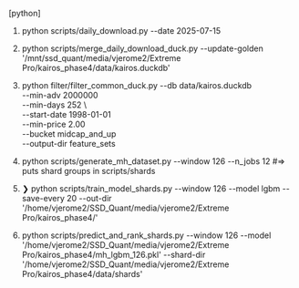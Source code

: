 [python]
1) python scripts/daily_download.py --date 2025-07-15   

2) python scripts/merge_daily_download_duck.py --update-golden '/mnt/ssd_quant/media/vjerome2/Extreme Pro/kairos_phase4/data/kairos.duckdb'  

3) python filter/filter_common_duck.py
    --db data/kairos.duckdb \
   --min-adv 2000000 \
   --min-days 252 \     
   --start-date 1998-01-01 \
    --min-price 2.00 \
    --bucket midcap_and_up \
    --output-dir feature_sets

4) python scripts/generate_mh_dataset.py --window 126 --n_jobs 12 #=> puts shard groups in scripts/shards

5) ❯ python scripts/train_model_shards.py --window 126 --model lgbm --save-every 20 --out-dir '/home/vjerome2/SSD_Quant/media/vjerome2/Extreme Pro/kairos_phase4/' 

5) python scripts/predict_and_rank_shards.py --window 126 --model '/home/vjerome2/SSD_Quant/media/vjerome2/Extreme Pro/kairos_phase4/mh_lgbm_126.pkl' --shard-dir '/home/vjerome2/SSD_Quant/media/vjerome2/Extreme Pro/kairos_phase4/data/shards'
